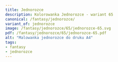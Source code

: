 ```yaml
---
title: Jednorozce
description: Kolorowanka Jednorozce - wariant 65
canonical: /fantasy/jednorozce/
variant_of: jednorozce
image: /fantasy/jednorozce/65/jednorozce-65.svg
pdf: /fantasy/jednorozce/65/jednorozce-65.pdf
alt: "Malowanka jednorozce do druku A4"
tags:
- fantasy
- jednorozce
---
```

